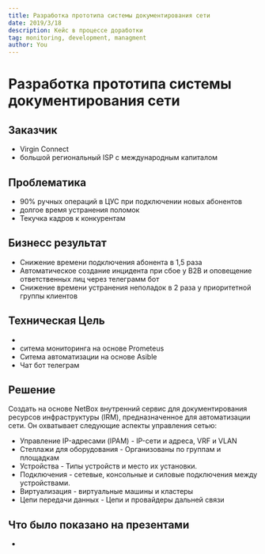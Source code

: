 ```yaml
---
title: Разработка прототипа системы документирования сети
date: 2019/3/18
description: Кейс в процессе доработки 
tag: monitoring, development, managment
author: You
---
```


# Разработка прототипа системы документирования сети


## Заказчик
 - Virgin Connect
 - большой региональный ISP с международным капиталом

## Проблематика 
 - 90% ручных операций в ЦУС при подключении новых абонентов
 - долгое время устранения поломок 
 - Текучка кадров к конкурентам


## Бизнесс результат 
 - Снижение времени подключения абонента в 1,5 раза 
 - Автоматическое создание инцидента при сбое у B2B и оповещение ответственных лиц через телеграмм бот
 - Снижение времени устранения неполадок в 2 раза у приоритетной группы клиентов


## Техническая Цель 
 - 
 - ситема мониторинга на основе Prometeus 
 - Ситема автоматизации на основе Asible
 - Чат бот телеграм 
  

## Решение 
Создать на основе NetBox внутренний сервис для документирования ресурсов инфраструктуры (IRM), предназначенное для автоматизации сети. Он охватывает следующие аспекты управления сетью:

 - Управление IP-адресами (IPAM) - IP-сети и адреса, VRF и VLAN
 - Стеллажи для оборудования - Организованы по группам и площадкам
 - Устройства - Типы устройств и место их установки.
 - Подключения - сетевые, консольные и силовые подключения между устройствами.
 - Виртуализация - виртуальные машины и кластеры
 - Цепи передачи данных - Цепи и провайдеры дальней связи





## Что было показано на презентами 
 - 



